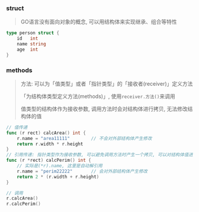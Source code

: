 ### struct

> GO语言没有面向对象的概念, 可以用结构体来实现继承、组合等特性

```GO
type person struct {
	id   int
	name string
	age  int
}
```

### methods

> 方法: 可以为「值类型」或者「指针类型」的「接收者(receiver)」定义方法
> 
> 「为结构体类型定义方法(methods)」, 使用`receiver.方法()`来调用
> 
> 值类型的结构体作为接收参数, 调用方法时会对结构体进行拷贝, 无法修改结构体的值

```GO
// 值传递
func (r rect) calcArea() int {
	r.name = "area11111"		// 不会对外部结构体产生修改
	return r.width * r.height
}
// 引用传递: 指针类型作为接收参数, 可以避免调用方法时产生一个拷贝, 可以对结构体值进行修改
func (r *rect) calcPerim() int {
	// 实际是(*r).name, 这里是自动解引用
	r.name = "perim22222"		// 会对外部结构体产生修改
	return 2 * (r.width + r.height)
}

// 调用
r.calcArea()
r.calcPerim()
```
